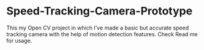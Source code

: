 # Speed-Tracking-Camera-Prototype
This my Open CV project in which I've made a basic but accurate speed tracking camera with the help of motion detection features. Check Read me for usage.
